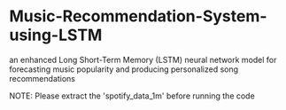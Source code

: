 # Music-Recommendation-System-using-LSTM
an enhanced Long Short-Term Memory (LSTM) neural network model for forecasting music popularity and producing personalized song recommendations

NOTE: Please extract the 'spotify_data_1m' before running the code
